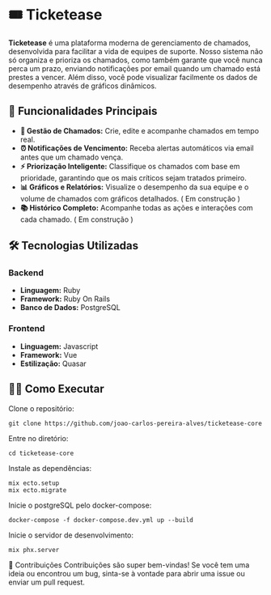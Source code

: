 # 🎟️ Ticketease

**Ticketease** é uma plataforma moderna de gerenciamento de chamados, desenvolvida para facilitar a vida de equipes de suporte. Nosso sistema não só organiza e prioriza os chamados, como também garante que você nunca perca um prazo, enviando notificações por email quando um chamado está prestes a vencer. Além disso, você pode visualizar facilmente os dados de desempenho através de gráficos dinâmicos.

## 🚀 Funcionalidades Principais

- **📑 Gestão de Chamados:** Crie, edite e acompanhe chamados em tempo real.
- **⏰ Notificações de Vencimento:** Receba alertas automáticos via email antes que um chamado vença.
- **⚡ Priorização Inteligente:** Classifique os chamados com base em prioridade, garantindo que os mais críticos sejam tratados primeiro.
- **📊 Gráficos e Relatórios:** Visualize o desempenho da sua equipe e o volume de chamados com gráficos detalhados. ( Em construção )
- **📚 Histórico Completo:** Acompanhe todas as ações e interações com cada chamado. ( Em construção )

## 🛠️ Tecnologias Utilizadas

### Backend
- **Linguagem:** Ruby
- **Framework:** Ruby On Rails
- **Banco de Dados:** PostgreSQL

### Frontend
- **Linguagem:** Javascript
- **Framework:** Vue
- **Estilização:** Quasar

## 🧑‍💻 Como Executar

Clone o repositório:

```
git clone https://github.com/joao-carlos-pereira-alves/ticketease-core
```

Entre no diretório:

```
cd ticketease-core
```

Instale as dependências:

```
mix ecto.setup
mix ecto.migrate
```

Inicie o postgreSQL pelo docker-compose:

```
docker-compose -f docker-compose.dev.yml up --build
```

Inicie o servidor de desenvolvimento:

```
mix phx.server
```

🤝 Contribuições
Contribuições são super bem-vindas! Se você tem uma ideia ou encontrou um bug, sinta-se à vontade para abrir uma issue ou enviar um pull request.
